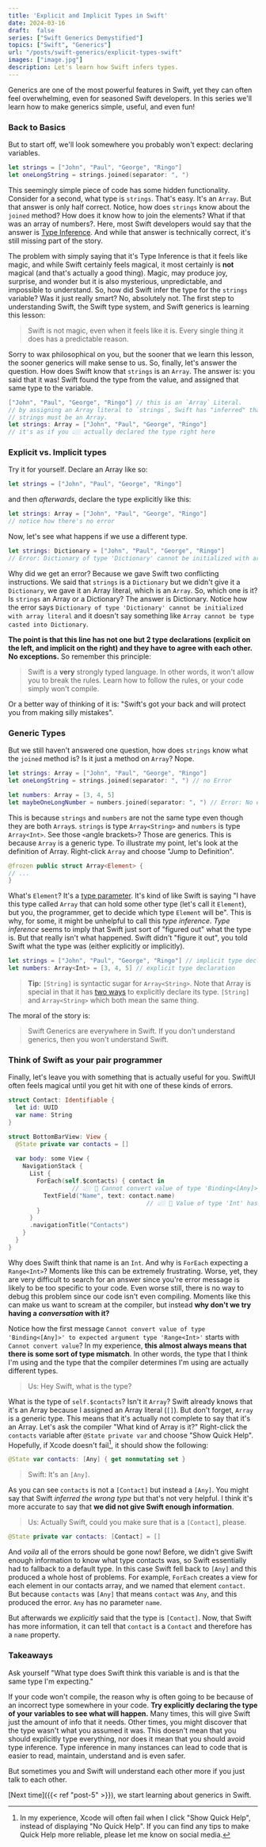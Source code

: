 ```yaml
---
title: 'Explicit and Implicit Types in Swift'
date: 2024-03-16
draft:  false
series: ["Swift Generics Demystified"]
topics: ["Swift", "Generics"]
url: "/posts/swift-generics/explicit-types-swift"
images: ["image.jpg"]
description: Let's learn how Swift infers types. 
---
```

Generics are one of the most powerful features in Swift, yet they can often feel overwhelming, even for seasoned Swift developers. In this series we'll learn how to make generics simple, useful, and even fun!
### Back to Basics
But to start off, we'll look somewhere you probably won't expect: declaring variables. 
```swift
let strings = ["John", "Paul", "George", "Ringo"]
let oneLongString = strings.joined(separator: ", ") 
```
This seemingly simple piece of code has some hidden functionality. Consider for a second, what type is `strings`. That's easy. It's an `Array`. But that answer is only half correct. Notice, how does `strings` know about the `joined` method? How does it know how to join the elements? What if that was an array of numbers?. Here, most Swift developers would say that the answer is [Type Inference](https://docs.swift.org/swift-book/documentation/the-swift-programming-language/types/#Type-Inference). And while that answer is technically correct, it's still missing part of the story. 

The problem with simply saying that it's Type Inference is that it feels like magic, and while Swift certainly feels magical, it most certainly is **not** magical (and that's actually a good thing). Magic, may produce joy, surprise, and wonder but it is also mysterious, unpredictable, and impossible to understand. So, how did Swift infer the type for the `strings` variable? Was it just really smart? No, absolutely not. The first step to understanding Swift, the Swift type system, and Swift generics is learning this lesson: 

> Swift is not magic, even when it feels like it is. Every single thing it does has a predictable reason. 

Sorry to wax philosophical on you, but the sooner that we learn this lesson, the sooner generics will make sense to us. So, finally, let's answer the question. How does Swift know that `strings` is an `Array`. The answer is: you said that it was! Swift found the type from the value, and assigned that same type to the variable. 

```swift
["John", "Paul", "George", "Ringo"] // this is an `Array` Literal. 
// by assigning an Array literal to `strings`, Swift has "inferred" that 
// strings must be an Array. 
let strings: Array = ["John", "Paul", "George", "Ringo"]
// it's as if you 👆🏼 actually declared the type right here
```

### Explicit vs. Implicit types

Try it for yourself. Declare an Array like so: 
```swift
let strings = ["John", "Paul", "George", "Ringo"]
```
and then *afterwards*, declare the type explicitly like this: 
```swift
let strings: Array = ["John", "Paul", "George", "Ringo"] 
// notice how there's no error
```
Now, let's see what happens if we use a different type. 
```swift
let strings: Dictionary = ["John", "Paul", "George", "Ringo"] 
// Error: Dictionary of type 'Dictionary' cannot be initialized with array literal
```
Why did we get an error? Because we gave Swift two conflicting instructions. We said that `strings` is a `Dictionary` but we didn't give it a `Dictionary`, we gave it an Array literal, which is an `Array`. So, which one is it? Is `strings` an Array or a Dictionary? The answer is Dictionary. Notice how the error says `Dictionary of type 'Dictionary' cannot be initialized with array literal` and it doesn't say something like `Array cannot be type casted into Dictionary`. 

**The point is that this line has not one but 2 type declarations (explicit on the left, and implicit on the right) and they have to agree with each other. No exceptions.** So remember this principle: 

>Swift is a **very** strongly typed language. In other words, it won't allow you to break the rules. Learn how to follow the rules, or your code simply won't compile. 

Or a better way of thinking of it is: "Swift's got your back and will protect you from making silly mistakes".

### Generic Types
But we still haven't answered one question, how does `strings` know what the `joined` method is? Is it just a method on `Array`? Nope. 
```swift
let strings: Array = ["John", "Paul", "George", "Ringo"]
let oneLongString = strings.joined(separator: ", ") // no Error

let numbers: Array = [3, 4, 5]
let maybeOneLongNumber = numbers.joined(separator: ", ") // Error: No exact matches in call to instance method 'joined'
```
This is because `strings` and `numbers` are not the same type even though they are both `Array`s. `strings` is type `Array<String>` and `numbers` is type `Array<Int>`. See those `<`angle brackets`>`? Those are generics. This is because `Array` is a generic type. To illustrate my  point, let's look at the definition of Array. Right-click `Array` and choose "Jump to Definition". 
```swift
@frozen public struct Array<Element> {
// ...
}
```
What's `Element`? It's a [type parameter](https://docs.swift.org/swift-book/documentation/the-swift-programming-language/genericparametersandarguments/). It's kind of like Swift is saying "I have this type called `Array` that can hold some other type (let's call it `Element`), but you, the programmer, get to decide which type `Element` will be". This is why, for some, it might be unhelpful to call this *type inference*. *Type inference* seems to imply that Swift just sort of "figured out" what the type is. But that really isn't what happened. Swift didn't "figure it out", you told Swift what the type was (either explicitly or implicitly). 

```swift
let strings = ["John", "Paul", "George", "Ringo"] // implicit type declaration of Array<String>
let numbers: Array<Int> = [3, 4, 5] // explicit type declaration
```


> **Tip:** `[String]` is syntactic sugar for `Array<String>`.
> Note that Array is special in that it has [two ways](https://docs.swift.org/swift-book/documentation/the-swift-programming-language/types#Array-Type) to explicitly declare its type. `[String]` and `Array<String>` which both mean the same thing. 


The moral of the story is: 

>Swift Generics are everywhere in Swift. If you don't understand generics, then you won't understand Swift. 

### Think of Swift as your pair programmer

Finally, let's leave you with something that is actually useful for you. SwiftUI often feels magical until you get hit with one of these kinds of errors. 

```swift
struct Contact: Identifiable {
  let id: UUID
  var name: String
}

struct BottomBarView: View {
  @State private var contacts = []
  
  var body: some View {
    NavigationStack {
      List {
        ForEach(self.$contacts) { contact in 
		          // 👆🏼 🛑 Cannot convert value of type 'Binding<[Any]>' to expected argument type 'Range<Int>'        
          TextField("Name", text: contact.name) 
									   // 👆🏼 🛑 Value of type 'Int' has no member 'name'          
        }
      }
      .navigationTitle("Contacts")
    }
  }
}
```

Why does Swift think that name is an `Int`. And why is `ForEach` expecting a `Range<Int>`? Moments like this can be extremely frustrating. Worse, yet, they are very difficult to search for an answer since you're error message is likely to be too specific to your code. Even worse still, there is no way to debug this problem since our code isn't even compiling. Moments like this can make us want to scream at the compiler, but instead **why don't we try having a *conversation* with it?** 

Notice how the first message `Cannot convert value of type 'Binding<[Any]>' to expected argument type 'Range<Int>'` starts with `Cannot convert value`? In my experience, **this almost always means that there is some sort of type mismatch**. In other words, the type that I think I'm using and the type that the compiler determines I'm using are actually different types. 

>Us: Hey Swift, what is the type?

What is the type of `self.$contacts`? Isn't it `Array`? Swift already knows that it's an Array because I assigned an Array literal (`[]`). But don't forget, `Array` is a generic type. This means that it's actually not complete to say that it's an Array. Let's ask the compiler "What kind of Array is it?" Right-click the `contacts` variable after `@State private var` and choose "Show Quick Help".  Hopefully, if Xcode doesn't fail[^1], it should show the following: 

```swift
@State var contacts: [Any] { get nonmutating set }
```

[^1]: In my experience, Xcode will often fail when I click "Show Quick Help", instead of displaying "No Quick Help". If you can find any tips to make Quick Help more reliable, please let me know on social media. 

>Swift: It's an `[Any]`.

As you can see `contacts` is not a `[Contact]` but instead a `[Any]`. You might say that Swift *inferred the wrong type* but that's not very helpful. I think it's more accurate to say that **we did not give Swift enough information**.

>Us: Actually Swift, could you make sure that is a `[Contact]`, please.

```swift
@State private var contacts: [Contact] = []
```

And *voila* all of the errors should be gone now! Before, we didn't give Swift enough information to know what type contacts was, so Swift essentially had to fallback to a default type. In this case Swift fell back to `[Any]` and this produced a whole host of problems. For example, `ForEach` creates a view for each element in our contacts array, and we named that element `contact`. But because `contacts` was `[Any]` that means `contact` was `Any`, and this produced the error. `Any` has no parameter `name`. 

But afterwards we *explicitly* said that the type is `[Contact]`. Now, that Swift has more information, it can tell that `contact` is a `Contact` and therefore has a `name` property. 
### Takeaways
Ask yourself "What type does Swift think this variable is and is that the same type I'm expecting."

If your code won't compile, the reason why is often going to be because of an incorrect type somewhere in your code. **Try explicitly declaring the type of your variables to see what will happen.** Many times, this will give Swift just the amount of info that it needs. Other times, you might discover that the type wasn't what you assumed it was. This doesn't mean that you should explicitly type everything, nor does it mean that you should avoid type inference. Type inference in many instances can lead to code that is easier to read, maintain, understand and is even safer. 

But sometimes you and Swift will understand each other more if you just talk to each other. 

[Next time]({{< ref "post-5" >}}), we start learning about generics in Swift. 
